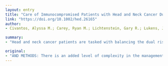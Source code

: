 ```yaml
---
layout: entry
title: "Care of Immunocompromised Patients with Head and Neck Cancer During the COVID-19 Pandemic: Two Challenging and Informative Clinical Cases"
link: "https://doi.org/10.1002/hed.26165"
author:
- Civantos, Alyssa M.; Carey, Ryan M.; Lichtenstein, Gary R.; Lukens, John N.; Cohen, Roger B.; Rassekh, Christopher H.

summary:
- "Head and neck cancer patients are tasked with balancing the dual risks of cancer progression during the COVID-19 pandemic. We aim to provide guidance to clinicians struggling with how to best counsel and manage this unique subset of patients under these difficult circumstances. There is no uniform set of rules to apply to this heterogeneous group of immune-compromised patients. This article is protected by copyright. All rights reserved."

original:
- "AND METHODS: There is an added level of complexity in the management of head and neck cancer patients with underlying immunosuppressive disorders during the COVID-19 pandemic. Head and neck oncologists are tasked with balancing the dual risks of cancer progression in the setting of impaired tumor immunity and increased susceptibility to life-threatening complications from exposure to viral infection for patients and providers. Through two cases of immunocompromised patients with newly diagnosed head and neck malignancies, we aim to provide guidance to clinicians struggling with how to best counsel and manage this unique subset of patients under these difficult circumstances. RESULTS: After careful consideration of the options, we took different approaches in the care of these two patients. CONCLUSIONS: Ultimately, there is no uniform set of rules to apply to this heterogeneous group of immune-compromised patients. We provide some general principles to help guide patient management during the current pandemic. This article is protected by copyright. All rights reserved."
---
```


